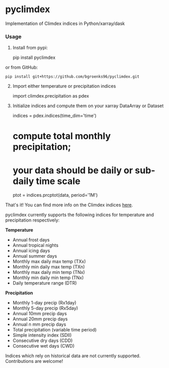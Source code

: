 # pyclimdex
Implementation of Climdex indices in Python/xarray/dask

### Usage

1. Install from pypi:

    pip install pyclimdex

or from GitHub:

    pip install git+https://github.com/bgroenks96/pyclimdex.git

2. Import either temperature or precipitation indices

    import climdex.precipitation as pdex

3. Initialize indices and compute them on your xarray DataArray or Dataset

    indices = pdex.indices(time_dim='time')
    # compute total monthly precipitation;
    # your data should be daily or sub-daily time scale
    ptot = indices.prcptot(data, period='1M')

That's it! You can find more info on the Climdex indices [here](https://climdex.org).

pyclimdex currently supports the following indices for temperature and precipitation respectively:

**Temperature**

- Annual frost days
- Annual tropical nights
- Annual icing days
- Annual summer days
- Monthly max daily max temp (TXx)
- Monthly min daily max temp (TXn)
- Monthly max daily min temp (TNx)
- Monthly min daily min temp (TNx)
- Daily temperature range (DTR)

**Precipitation**

- Monthly 1-day precip (Rx1day)
- Monthly 5-day precip (Rx5day)
- Annual 10mm precip days
- Annual 20mm precip days
- Annual n mm precip days
- Total precipitation (variable time period)
- Simple intensity index (SDII)
- Consecutive dry days (CDD)
- Consecutive wet days (CWD)

Indices which rely on historical data are not currently supported. Contributions are welcome!

